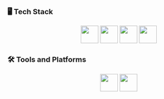 ### 🖥️ Tech Stack
<p align="center">
  <img src="https://raw.githubusercontent.com/marwin1991/profile-technology-icons/refs/heads/main/icons/python.png" width="40px">
  <img src="https://raw.githubusercontent.com/marwin1991/profile-technology-icons/refs/heads/main/icons/html.png" width="40px">
  <img src="https://raw.githubusercontent.com/marwin1991/profile-technology-icons/refs/heads/main/icons/css.png" width="40px">
  <img src="https://raw.githubusercontent.com/marwin1991/profile-technology-icons/refs/heads/main/icons/javascript.png" width="40px">
</p>

### 🛠️ Tools and Platforms
<p align="center">
  <img src="https://raw.githubusercontent.com/marwin1991/profile-technology-icons/refs/heads/main/icons/python.png" width="40px">
  <img src="https://raw.githubusercontent.com/marwin1991/profile-technology-icons/refs/heads/main/icons/html.png" width="40px">
</p>







